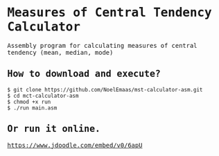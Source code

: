 # <samp>Measures of Central Tendency Calculator </samp>

<samp>Assembly program for calculating measures of central tendency (mean, median, mode)</samp>


<samp> How to download and execute? </samp>
------------
```
$ git clone https://github.com/NoelEmaas/mst-calculator-asm.git
$ cd mct-calculator-asm
$ chmod +x run
$ ./run main.asm
```

<samp> Or run it online. </samp>
------------
<samp> https://www.jdoodle.com/embed/v0/6apU </samp>
